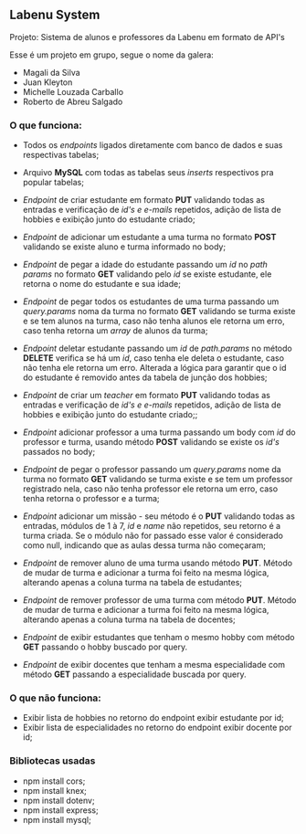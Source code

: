 
## Labenu System

Projeto: Sistema de alunos e professores da Labenu em formato de API's

Esse é um projeto em grupo, segue o nome da galera:
 
 - Magali da Silva
  - Juan Kleyton
  - Michelle Louzada Carballo
  - Roberto de Abreu Salgado

### O que funciona:

- Todos os *endpoints* ligados diretamente com banco de dados e suas respectivas tabelas;

- Arquivo **MySQL** com todas as tabelas seus *inserts* respectivos pra popular tabelas;

- _Endpoint_ de criar estudante em formato **PUT** validando todas as entradas e verificação de *id's e e-mails* repetidos, adição de lista de hobbies e exibição junto do estudante criado;

- _Endpoint_ de adicionar um estudante a uma turma no formato **POST** validando se existe aluno e turma informado no body;

- _Endpoint_ de pegar a idade do estudante passando um *id* no *path params* no formato **GET** validando pelo *id* se existe estudante, ele retorna o nome do estudante e sua idade;

- _Endpoint_ de pegar todos os estudantes de uma turma passando um *query.params* noma da turma no formato **GET** validando se turma existe e se tem alunos na turma, caso não tenha alunos ele retorna um erro, caso tenha retorna um *array* de alunos da turma;

- _Endpoint_ deletar estudante passando um *id* de *path.params* no método **DELETE** verifica se há um *id*, caso tenha ele deleta o estudante, caso não tenha ele retorna um erro. Alterada a lógica para garantir que o id do estudante é removido antes da tabela de junção dos hobbies;

- _Endpoint_ de criar um *teacher* em formato **PUT** validando todas as entradas e verificação de *id's e e-mails* repetidos, adição de lista de hobbies e exibição junto do estudante criado;;

- _Endpoint_ adicionar professor a uma turma passando um body com *id* do professor e turma, usando método **POST** validando se existe os *id's* passados no body;

- _Endpoint_ de pegar o professor passando um  *query.params* nome da turma no formato **GET** validando se turma existe e se tem um professor registrado nela, caso não tenha professor ele retorna um erro, caso tenha retorna o professor e a turma;

- _Endpoint_ adicionar um missão - seu método é o  **PUT** validando todas as entradas, módulos de 1 à 7, *id* e *name* não repetidos, seu retorno é a turma criada. Se o módulo não for passado esse valor é considerado como null, indicando que as aulas dessa turma não começaram;

- _Endpoint_ de remover aluno de uma turma usando método **PUT**. Método de mudar de turma e adicionar a turma foi feito na mesma lógica, alterando apenas a coluna turma na tabela de estudantes;

- _Endpoint_ de remover professor de uma turma com método **PUT**. Método de mudar de turma e adicionar a turma foi feito na mesma lógica, alterando apenas a coluna turma na tabela de docentes;

- _Endpoint_ de exibir estudantes que tenham o mesmo hobby com método **GET** passando o hobby buscado por query.

- _Endpoint_ de exibir docentes que tenham a mesma especialidade com método **GET** passando a especialidade buscada por query.

### O que não funciona:

- Exibir lista de hobbies no retorno do endpoint exibir estudante por id;
- Exibir lista de especialidades no retorno do endpoint exibir docente por id;


### Bibliotecas usadas

- npm install cors;
- npm install knex;
- npm install dotenv;
- npm install express;
- npm install mysql;
